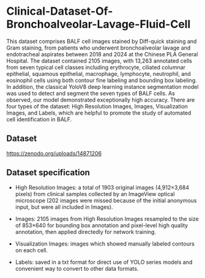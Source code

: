 # Clinical-Dataset-Of-Bronchoalveolar-Lavage-Fluid-Cell 
This dataset comprises BALF cell images stained by Diff-quick staining and Gram staining, from patients who underwent bronchoalveolar lavage  and endotracheal aspirates between 2018 and 2024  at the Chinese PLA General Hospital. The dataset contained 2105 images, with 13,263 annotated cells from  seven typical cell  classes including erythrocyte, ciliated columnar epithelial, squamous epithelial, macrophage, lymphocyte, neutrophil, and eosinophil cells using both contour fine labeling and bounding box labeling. In addition, the  classical YoloV8 deep learning instance segmentation model was used to detect and segment the seven types of BALF cells. As observed, our model demonstrated exceptionally high accuracy. There are four types of the dataset: High Resolution Images, Images, Visualization Images, and Labels, which are helpful to promote the study of automated cell identification in BALF.
## Dataset
https://zenodo.org/uploads/14871206
## Dataset specification
- High Resolution Images: a total of 1903 original images (4,912×3,684 pixels) from clinical samples collected by an ImageView optical microscope (202 images were missed because of the initial anonymous input, but were all included in Images).

- Images: 2105 images from High Resolution Images resampled to the size of 853×640 for bounding box annotation and pixel-level high quality annotation, then applied directedly for network training.

- Visualization Images: images which showed manually labeled contours on each cell.

- Labels: saved in a txt format for direct use of YOLO series models and convenient way to convert to other data formats.
